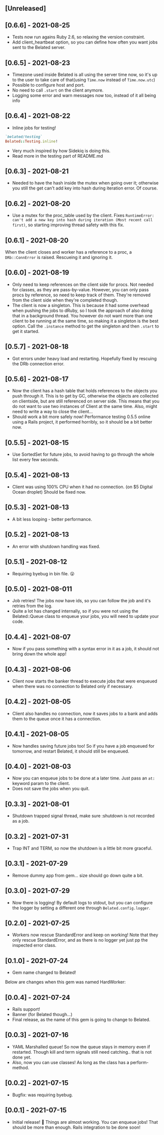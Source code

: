 ## [Unreleased]

## [0.6.6] - 2021-08-25

- Tests now run agains Ruby 2.6, so relaxing the version constraint. 
- Add client_heartbeat option, so you can define how often you want jobs sent to the Belated server. 
## [0.6.5] - 2021-08-23

- Timezone used inside Belated is all using the server time now, so it's up to the user to take care of that(using `Time.now` instead of `Time.now.utc`)
- Possible to configure host and port.
- No need to call `.start` on the client anymore. 
- Logging some error and warn messages now too, instead of it all being info

## [0.6.4] - 2021-08-22
- Inline jobs for testing!
```ruby
`belated/testing`
Belated::Testing.inline!
```
- Very much inspired by how Sidekiq is doing this. 
- Read more in the testing part of README.md

## [0.6.3] - 2021-08-21

- Needed to have the hash inside the mutex when going over it; otherwise you still the get can't add key into hash during iteration error. Of course.

## [0.6.2] - 2021-08-20

- Use a mutex for the proc_table used by the client. Fixes
`RuntimeError: can't add a new key into hash during iteration (Most recent call first)`, so starting improving thread safety with this fix. 

## [0.6.1] - 2021-08-20

When the client closes and worker has a reference to a proc, a `DRb::ConnError` is raised. Rescueing it and ignoring it.
## [0.6.0] - 2021-08-19

- Only need to keep references on the client side for procs. Not needed for classes, as they are pass-by-value. However, you can only pass procs by reference, so need to keep track of them. They're removed from the client side when they're completed though. 
- The client is now a singleton. This is because it had some overhead when pushing the jobs to dRuby, so I took the approach of also doing that in a background thread. You however do not want more than one client to be running at the same time, so making it a singleton is the best option. Call the `.instance` method to get the singleton and then `.start` to get it started. 

## [0.5.7] - 2021-08-18

- Got errors under heavy load and restarting. Hopefully fixed by rescuing the DRb connection error.
## [0.5.6] - 2021-08-17

- Now the client has a hash table that holds references to the objects you push through it. This is to get by GC, otherwise the objects are collected on clientside, but are still referenced on server side. This means that you do not want to use two instances of Client at the same time. Also, might need to write a way to close the client...
- Should work a bit more safely now! Performance testing 0.5.5 online using a Rails project, it performed horribly, so it should be a bit better now. 
## [0.5.5] - 2021-08-15

- Use SortedSet for future jobs, to avoid having to go through the whole list every few seconds. 


## [0.5.4] - 2021-08-13

- Client was using 100% CPU when it had no connection. (on $5 Digital Ocean droplet) Should be fixed now. 

## [0.5.3] - 2021-08-13

- A bit less looping - better performance.
## [0.5.2] - 2021-08-13

- An error with shutdown handling was fixed.

## [0.5.1] - 2021-08-12

- Requiring byebug in bin file. 😮

## [0.5.0] - 2021-08-011

- Job retries! The jobs now have ids, so you can follow the job and it's retries from the log. 
- Quite a lot has changed internally, so if you were not using the Belated::Queue class to enqueue your jobs, you will need to update your code.

## [0.4.4] - 2021-08-07

- Now if you pass something with a syntax error in it as a job, it should not bring down the whole app! 

## [0.4.3] - 2021-08-06

- Client now starts the banker thread to execute jobs that were enqueued when there was no connection to Belated only if necessary. 
## [0.4.2] - 2021-08-05

- Client also handles no connection, now it saves jobs to a bank and adds them to the queue once it has a connection.  
## [0.4.1] - 2021-08-05

- Now handles saving future jobs too! So if you have a job enqueued for tomorrow, and restart Belated, it should still be enqueued. 

## [0.4.0] - 2021-08-03

- Now you can enqueue jobs to be done at a later time. Just pass an `at:` keyword param to the client. 
- Does not save the jobs when you quit. 

## [0.3.3] - 2021-08-01

- Shutdown trapped signal thread, make sure :shutdown is not recorded as a job. 

## [0.3.2] - 2021-07-31

- Trap INT and TERM, so now the shutdown is a little bit more graceful. 

## [0.3.1] - 2021-07-29

- Remove dummy app from gem... size should go down quite a bit. 

## [0.3.0] - 2021-07-29

- Now there is logging! By default logs to stdout, but you can configure the logger by setting a different one through `Belated.config.logger`. 
## [0.2.0] - 2021-07-25

- Workers now rescue StandardError and keep on working! 
Note that they only rescue StandardError, and as there is no logger yet just pp the inspected error class. 

## [0.1.0] - 2021-07-24

- Gem name changed to Belated!

Below are changes when this gem was named HardWorker:

## [0.0.4] - 2021-07-24

- Rails support!
- Banner (for Belated though...)
- Final release, as the name of this gem is going to change to Belated.
## [0.0.3] - 2021-07-16

- YAML Marshalled queue! So now the queue stays in memory even if restarted. Though kill and term signals still need catching.. that is not done yet.
- Also, now you can use classes! As long as the class has a perform-method.

## [0.0.2] - 2021-07-15

- Bugfix: was requiring byebug.

## [0.0.1] - 2021-07-15

- Initial release! :tada:
  Things are almost working. You can enqueue jobs! That should be more than enough.
  Rails integration to be done soon!
